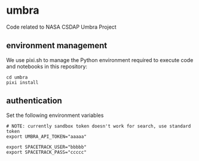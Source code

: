 # umbra

Code related to NASA CSDAP Umbra Project

## environment management

We use pixi.sh to manage the Python environment required to execute code and notebooks in this repository:

```
cd umbra
pixi install
```

## authentication

Set the following environment variables
```
# NOTE: currently sandbox token doesn't work for search, use standard token
export UMBRA_API_TOKEN="aaaaa"

export SPACETRACK_USER="bbbbb"
export SPACETRACK_PASS="ccccc"
```